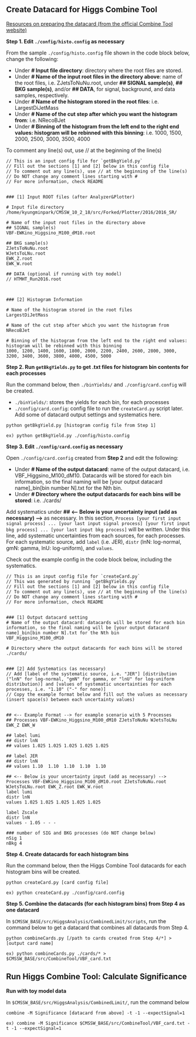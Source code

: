 ## Create Datacard for Higgs Combine Tool

[Resources on preparing the datacard (from the official Combine Tool website)](http://cms-analysis.github.io/HiggsAnalysis-CombinedLimit/part2/settinguptheanalysis.html)

**Step 1. Edit `./config/histo.config` as necessary**

From the sample `./config/histo.config` file shown in the code block below, change the following:
- Under **# Input file directory**: directory where the root files are stored.
- Under **# Name of the input root files in the directory above**: name of the root files, i.e. ZJetsToNuNu.root, under **## SIGNAL sample(s)**, **## BKG sample(s)**, and/or **## DATA**, for signal, background, and data samples, respectively. 
- Under **# Name of the histogram stored in the root files**: i.e. LargestDiJetMass
- Under **# Name of the cut step after which you want the histogram from**: i.e. NRecoBJet
- Under **# Binning of the histogram from the left end to the right end values: histogram will be rebinned with this binning**: i.e. 1000, 1500, 2000, 2500, 3000, 3500, 4000 

To comment any line(s) out, use // at the beginning of the line(s)
```
// This is an input config file for `getBkgYield.py`
// Fill out the sections [1] and [2] below in this config file
// To comment out any line(s), use // at the beginning of the line(s)
// Do NOT change any comment lines starting with #
// For more information, check README


### [1] Input ROOT files (after Analyzer&Plotter)

# Input file directory
/home/kyungminpark/CMSSW_10_2_18/src/Forked/Plotter/2016/2016_SR/

# Name of the input root files in the directory above
## SIGNAL sample(s)
VBF-EWKino_Higgsino_M100_dM10.root

## BKG sample(s)
ZJetsToNuNu.root
WJetsToLNu.root
EWK_Z.root
EWK_W.root

## DATA (optional if running with toy model)
// HTMHT_Run2016.root



### [2] Histogram Information

# Name of the histogram stored in the root files
LargestDiJetMass

# Name of the cut step after which you want the histogram from
NRecoBJet

# Binning of the histogram from the left end to the right end values: histogram will be rebinned with this binning
1000, 1200, 1400, 1600, 1800, 2000, 2200, 2400, 2600, 2800, 3000, 3200, 3400, 3600, 3800, 4000, 4500, 5000

```

**Step 2. Run `getBkgYields.py` to get .txt files for histogram bin contents for each processes**

Run the command below, then `./binYields/` and `./config/card.config` will be created.
- `./binYields/`: stores the yields for each bin, for each processes
- `./config/card.config`: config file to run the `createCard.py` script later. Add some of datacard output settings and systematics here.

```
python getBkgYield.py [histogram config file from Step 1]

ex) python getBkgYield.py ./config/histo.config
```

**Step 3. Edit `./config/card.config` as necessary**

Open `./config/card.config` created from **Step 2** and edit the following:
- Under **# Name of the output datacard**: name of the output datacard, i.e. VBF_Higgsino_M100_dM10. Datacards will be stored for each bin information, so the final naming will be [your output datacard name]\_bin[bin number N].txt for the Nth bin.
- Under **# Directory where the output datacards for each bins will be stored**: i.e. ./cards/

Add systematics under **## <-- Below is your uncertainty input (add as necessary) -->** as necessary. In this section, `Process [your first input signal process] ... [your last input signal process] [your first input bkg process] ... [your last input bkg process]` will be written. Under this line, add systematic uncertainties from each sources, for each processes. 
For each systematic source, add `label` (i.e. JER), `distr` (lnN: log-normal, gmN: gamma, lnU: log-uniform), and `values`.

Check out the example config in the code block below, including the systematics.
```
// This is an input config file for `createCard.py`
// This was generated by running `getBkgYields.py`
// Fill out the sections [1] and [2] below in this config file
// To comment out any line(s), use // at the beginning of the line(s)
// Do NOT change any comment lines starting with #
// For more information, check README


### [1] Output datacard setting
# Name of the output datacard: datacards will be stored for each bin information, so the final naming will be [your output datacard name]_bin[bin number N].txt for the Nth bin
VBF_Higgsino_M100_dM10

# Directory where the output datacards for each bins will be stored
./cards/


### [2] Add Systematics (as necessary)
// Add [label of the systematic source, i.e. "JER"] [distribution ("lnN" for log-normal, "gmN" for gamma, or "lnU" for log-uniform distribution)] and [values of systematic uncertainties for each processes, i.e. "1.10" ("-" for none)]
// Copy the example format below and fill out the values as necessary (insert space(s) between each uncertainty values)


## <-- Example Format --> for example scenario with 5 Processes
## Processes VBF-EWKino_Higgsino_M100_dM10 ZJetsToNuNu WJetsToLNu EWK_Z EWK_W

## label lumi
## distr lnN
## values 1.025 1.025 1.025 1.025 1.025

## label JER
## distr lnN
## values 1.10  1.10  1.10  1.10  1.10

## <-- Below is your uncertainty input (add as necessary) -->
Processes VBF-EWKino_Higgsino_M100_dM10.root ZJetsToNuNu.root WJetsToLNu.root EWK_Z.root EWK_W.root
label lumi
distr lnN
values 1.025 1.025 1.025 1.025 1.025

label Zscale
distr lnN
values - 1.05 - - -

### number of SIG and BKG processes (do NOT change below)
nSig 1
nBkg 4 

```

**Step 4. Create datacards for each histogram bins**

Run the command below, then the Higgs Combine Tool datacards for each histogram bins will be created.
```
python createCard.py [card config file]

ex) python createCard.py ./config/card.config
```

**Step 5. Combine the datacards (for each histogram bins) from Step 4 as one datacard**

In `$CMSSW_BASE/src/HiggsAnalysis/CombinedLimit/scripts`, run the command below to get a datacard that combines all datacards from Step 4.
```
python combineCards.py [/path to cards created from Step 4/*] > [output card name]

ex) python combineCards.py ./cards/* > $CMSSW_BASE/src/CombineTool/VBF_card.txt
```

## Run Higgs Combine Tool: Calculate Significance
**Run with toy model data**

In `$CMSSW_BASE/src/HiggsAnalysis/CombinedLimit/`, run the command below
```
combine -M Significance [datacard from above] -t -1 --expectSignal=1

ex) combine -M Significance $CMSSW_BASE/src/CombineTool/VBF_card.txt -t -1 --expectSignal=1
``` 

